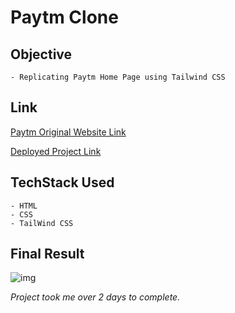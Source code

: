 # Paytm Clone

## Objective
    - Replicating Paytm Home Page using Tailwind CSS

## Link

[Paytm Original Website Link](https://paytm.com)

[Deployed Project Link](https://shwetank-payt-clone.netlify.app/)

## TechStack Used
    - HTML
    - CSS
    - TailWind CSS

## Final Result

![img](/Asset/result.png)

*Project took me over 2 days to complete.*